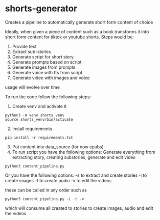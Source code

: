 # shorts-generator
Creates a pipeline to automatically generate short form content of choice

Ideally, when given a piece of content such as a book transforms it into short form content for tiktok or youtube shorts.
Steps would be:

1. Provide text
2. Extract sub-stories
3. Generate script for short story
4. Generate prompts based on script
5. Generate images from prompts
6. Generate voice with tts from script
7. Generate video with images and voice

usage will evolve over time

To run the code follow the following steps:

1. Create venv and activate it

```
python3 -m venv shorts_venv
source shorts_venv/bin/activate
```
2. Install requirements
```
pip install -r requirements.txt
```
3. Put content into data_source (for now epubs)
4. To run script you have the following options:
Generate everything from extracting story, creating substories, generate and edit video
```
python3 content_pipeline.py
```
Or you have the following options:
-s to extract and create stories
-i to create images
-t to create audio 
-v to edit the videos

these can be called in any order such as 
```
python3 content_pipeline.py -i -t -v
```
which will consume all created to stories to create images, audio and edit the videos


